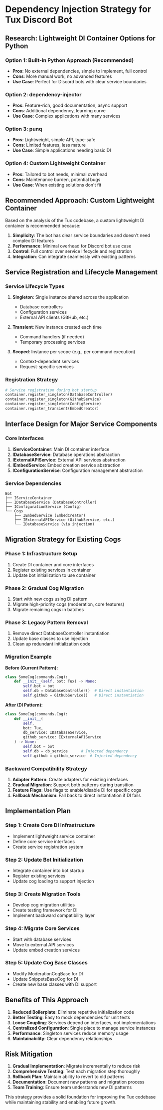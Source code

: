 # Dependency Injection Strategy for Tux Discord Bot

## Research: Lightweight DI Container Options for Python

### Option 1: Built-in Python Approach (Recommended)

- **Pros**: No external dependencies, simple to implement, full control
- **Cons**: More manual work, no advanced features
- **Use Case**: Perfect for Discord bots with clear service boundaries

### Option 2: dependency-injector

- **Pros**: Feature-rich, good documentation, async support
- **Cons**: Additional dependency, learning curve
- **Use Case**: Complex applications with many services

### Option 3: punq

- **Pros**: Lightweight, simple API, type-safe
- **Cons**: Limited features, less mature
- **Use Case**: Simple applications needing basic DI

### Option 4: Custom Lightweight Container

- **Pros**: Tailored to bot needs, minimal overhead
- **Cons**: Maintenance burden, potential bugs
- **Use Case**: When existing solutions don't fit

## Recommended Approach: Custom Lightweight Container

Based on the analysis of the Tux codebase, a custom lightweight DI container is recommended because:

1. **Simplicity**: The bot has clear service boundaries and doesn't need complex DI features
2. **Performance**: Minimal overhead for Discord bot use case
3. **Control**: Full control over service lifecycle and registration
4. **Integration**: Can integrate seamlessly with existing patterns

## Service Registration and Lifecycle Management

### Service Lifecycle Types

1. **Singleton**: Single instance shared across the application
   - Database controllers
   - Configuration services
   - External API clients (GitHub, etc.)

2. **Transient**: New instance created each time
   - Command handlers (if needed)
   - Temporary processing services

3. **Scoped**: Instance per scope (e.g., per command execution)
   - Context-dependent services
   - Request-specific services

### Registration Strategy

```python
# Service registration during bot startup
container.register_singleton(DatabaseController)
container.register_singleton(GithubService)
container.register_singleton(ConfigService)
container.register_transient(EmbedCreator)
```

## Interface Design for Major Service Components

### Core Interfaces

1. **IServiceContainer**: Main DI container interface
2. **IDatabaseService**: Database operations abstraction
3. **IExternalAPIService**: External API services abstraction
4. **IEmbedService**: Embed creation service abstraction
5. **IConfigurationService**: Configuration management abstraction

### Service Dependencies

```
Bot
├── IServiceContainer
├── IDatabaseService (DatabaseController)
├── IConfigurationService (Config)
└── Cogs
    ├── IEmbedService (EmbedCreator)
    ├── IExternalAPIService (GithubService, etc.)
    └── IDatabaseService (via injection)
```

## Migration Strategy for Existing Cogs

### Phase 1: Infrastructure Setup

1. Create DI container and core interfaces
2. Register existing services in container
3. Update bot initialization to use container

### Phase 2: Gradual Cog Migration

1. Start with new cogs using DI pattern
2. Migrate high-priority cogs (moderation, core features)
3. Migrate remaining cogs in batches

### Phase 3: Legacy Pattern Removal

1. Remove direct DatabaseController instantiation
2. Update base classes to use injection
3. Clean up redundant initialization code

### Migration Example

**Before (Current Pattern):**

```python
class SomeCog(commands.Cog):
    def __init__(self, bot: Tux) -> None:
        self.bot = bot
        self.db = DatabaseController()  # Direct instantiation
        self.github = GithubService()   # Direct instantiation
```

**After (DI Pattern):**

```python
class SomeCog(commands.Cog):
    def __init__(
        self, 
        bot: Tux,
        db_service: IDatabaseService,
        github_service: IExternalAPIService
    ) -> None:
        self.bot = bot
        self.db = db_service      # Injected dependency
        self.github = github_service  # Injected dependency
```

### Backward Compatibility Strategy

1. **Adapter Pattern**: Create adapters for existing interfaces
2. **Gradual Migration**: Support both patterns during transition
3. **Feature Flags**: Use flags to enable/disable DI for specific cogs
4. **Fallback Mechanism**: Fall back to direct instantiation if DI fails

## Implementation Plan

### Step 1: Create Core DI Infrastructure

- Implement lightweight service container
- Define core service interfaces
- Create service registration system

### Step 2: Update Bot Initialization

- Integrate container into bot startup
- Register existing services
- Update cog loading to support injection

### Step 3: Create Migration Tools

- Develop cog migration utilities
- Create testing framework for DI
- Implement backward compatibility layer

### Step 4: Migrate Core Services

- Start with database services
- Move to external API services
- Update embed creation services

### Step 5: Update Cog Base Classes

- Modify ModerationCogBase for DI
- Update SnippetsBaseCog for DI
- Create new base classes with DI support

## Benefits of This Approach

1. **Reduced Boilerplate**: Eliminate repetitive initialization code
2. **Better Testing**: Easy to mock dependencies for unit tests
3. **Loose Coupling**: Services depend on interfaces, not implementations
4. **Centralized Configuration**: Single place to manage service instances
5. **Performance**: Singleton services reduce memory usage
6. **Maintainability**: Clear dependency relationships

## Risk Mitigation

1. **Gradual Implementation**: Migrate incrementally to reduce risk
2. **Comprehensive Testing**: Test each migration step thoroughly
3. **Rollback Plan**: Maintain ability to revert to old patterns
4. **Documentation**: Document new patterns and migration process
5. **Team Training**: Ensure team understands new DI patterns

This strategy provides a solid foundation for improving the Tux codebase while maintaining stability and enabling future growth.

